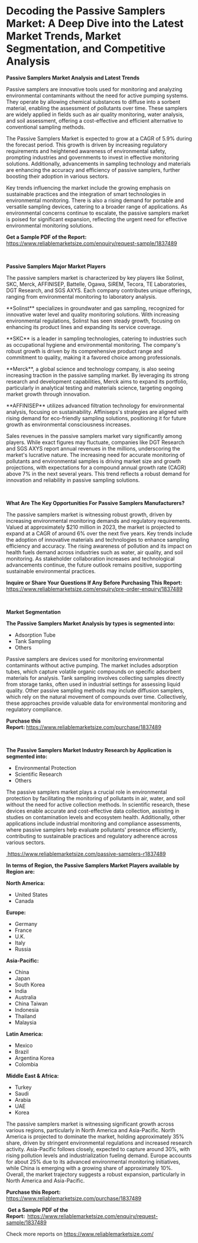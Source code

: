 <p><h1>Decoding the Passive Samplers Market: A Deep Dive into the Latest Market Trends, Market Segmentation, and Competitive Analysis</h1></p><p><strong>Passive Samplers Market Analysis and Latest Trends</strong></p>
<p><p>Passive samplers are innovative tools used for monitoring and analyzing environmental contaminants without the need for active pumping systems. They operate by allowing chemical substances to diffuse into a sorbent material, enabling the assessment of pollutants over time. These samplers are widely applied in fields such as air quality monitoring, water analysis, and soil assessment, offering a cost-effective and efficient alternative to conventional sampling methods.</p><p>The Passive Samplers Market is expected to grow at a CAGR of 5.9% during the forecast period. This growth is driven by increasing regulatory requirements and heightened awareness of environmental safety, prompting industries and governments to invest in effective monitoring solutions. Additionally, advancements in sampling technology and materials are enhancing the accuracy and efficiency of passive samplers, further boosting their adoption in various sectors.</p><p>Key trends influencing the market include the growing emphasis on sustainable practices and the integration of smart technologies in environmental monitoring. There is also a rising demand for portable and versatile sampling devices, catering to a broader range of applications. As environmental concerns continue to escalate, the passive samplers market is poised for significant expansion, reflecting the urgent need for effective environmental monitoring solutions.</p></p>
<p><strong>Get a Sample PDF of the Report:&nbsp;</strong> <a href="https://www.reliablemarketsize.com/enquiry/request-sample/1837489?utm_campaign=3126&utm_medium=2&utm_source=Github&utm_content=ia&utm_term=11042025&utm_id=passive-samplers">https://www.reliablemarketsize.com/enquiry/request-sample/1837489</a></p>
<p>&nbsp;</p>
<p><strong>Passive Samplers Major Market Players</strong></p>
<p><p>The passive samplers market is characterized by key players like Solinst, SKC, Merck, AFFINISEP, Battelle, Ogawa, SiREM, Tecora, TE Laboratories, DGT Research, and SGS AXYS. Each company contributes unique offerings, ranging from environmental monitoring to laboratory analysis.</p><p>**Solinst** specializes in groundwater and gas sampling, recognized for innovative water level and quality monitoring solutions. With increasing environmental regulations, Solinst has seen steady growth, focusing on enhancing its product lines and expanding its service coverage.</p><p>**SKC** is a leader in sampling technologies, catering to industries such as occupational hygiene and environmental monitoring. The company's robust growth is driven by its comprehensive product range and commitment to quality, making it a favored choice among professionals.</p><p>**Merck**, a global science and technology company, is also seeing increasing traction in the passive sampling market. By leveraging its strong research and development capabilities, Merck aims to expand its portfolio, particularly in analytical testing and materials science, targeting ongoing market growth through innovation.</p><p>**AFFINISEP** utilizes advanced filtration technology for environmental analysis, focusing on sustainability. Affiniseps's strategies are aligned with rising demand for eco-friendly sampling solutions, positioning it for future growth as environmental consciousness increases.</p><p>Sales revenues in the passive samplers market vary significantly among players. While exact figures may fluctuate, companies like DGT Research and SGS AXYS report annual revenues in the millions, underscoring the market's lucrative nature. The increasing need for accurate monitoring of pollutants and environmental samples is driving market size and growth projections, with expectations for a compound annual growth rate (CAGR) above 7% in the next several years. This trend reflects a robust demand for innovation and reliability in passive sampling solutions.</p></p>
<p>&nbsp;</p>
<p><strong>What Are The Key Opportunities For Passive Samplers Manufacturers?</strong></p>
<p><p>The passive samplers market is witnessing robust growth, driven by increasing environmental monitoring demands and regulatory requirements. Valued at approximately $210 million in 2023, the market is projected to expand at a CAGR of around 6% over the next five years. Key trends include the adoption of innovative materials and technologies to enhance sampling efficiency and accuracy. The rising awareness of pollution and its impact on health fuels demand across industries such as water, air quality, and soil monitoring. As stakeholder collaboration increases and technological advancements continue, the future outlook remains positive, supporting sustainable environmental practices.</p></p>
<p><strong>Inquire or Share Your Questions If Any Before Purchasing This Report:</strong> <a href="https://www.reliablemarketsize.com/enquiry/pre-order-enquiry/1837489?utm_campaign=3126&utm_medium=2&utm_source=Github&utm_content=ia&utm_term=11042025&utm_id=passive-samplers">https://www.reliablemarketsize.com/enquiry/pre-order-enquiry/1837489</a></p>
<p>&nbsp;</p>
<p><strong>Market Segmentation</strong></p>
<p><strong>The Passive Samplers Market Analysis by types is segmented into:</strong></p>
<p><ul><li>Adsorption Tube</li><li>Tank Sampling</li><li>Others</li></ul></p>
<p><p>Passive samplers are devices used for monitoring environmental contaminants without active pumping. The market includes adsorption tubes, which capture volatile organic compounds on specific adsorbent materials for analysis. Tank sampling involves collecting samples directly from storage tanks, often used in industrial settings for assessing liquid quality. Other passive sampling methods may include diffusion samplers, which rely on the natural movement of compounds over time. Collectively, these approaches provide valuable data for environmental monitoring and regulatory compliance.</p></p>
<p><strong>Purchase this Report:&nbsp;</strong><a href="https://www.reliablemarketsize.com/purchase/1837489?utm_campaign=3126&utm_medium=2&utm_source=Github&utm_content=ia&utm_term=11042025&utm_id=passive-samplers">https://www.reliablemarketsize.com/purchase/1837489</a></p>
<p>&nbsp;</p>
<p><strong>The Passive Samplers Market Industry Research by Application is segmented into:</strong></p>
<p><ul><li>Environmental Protection</li><li>Scientific Research</li><li>Others</li></ul></p>
<p><p>The passive samplers market plays a crucial role in environmental protection by facilitating the monitoring of pollutants in air, water, and soil without the need for active collection methods. In scientific research, these devices enable accurate and cost-effective data collection, assisting in studies on contamination levels and ecosystem health. Additionally, other applications include industrial monitoring and compliance assessments, where passive samplers help evaluate pollutants' presence efficiently, contributing to sustainable practices and regulatory adherence across various sectors.</p></p>
<p><a href="https://www.reliablemarketsize.com/passive-samplers-r1837489?utm_campaign=3126&utm_medium=2&utm_source=Github&utm_content=ia&utm_term=11042025&utm_id=passive-samplers">&nbsp;https://www.reliablemarketsize.com/passive-samplers-r1837489</a></p>
<p><strong>In terms of Region, the Passive Samplers Market Players available by Region are:</strong></p>
<p>
    <p> <strong> North America: </strong>
        <ul>
            <li>United States</li>
            <li>Canada</li>
        </ul>
        </p> 
    <p> <strong> Europe: </strong>
        <ul>
            <li>Germany</li>
            <li>France</li>
            <li>U.K.</li>
            <li>Italy</li>
            <li>Russia</li>
        </ul>
        </p> 
    <p> <strong> Asia-Pacific: </strong>
        <ul>
            <li>China</li>
            <li>Japan</li>
            <li>South Korea</li>
            <li>India</li>
            <li>Australia</li>
            <li>China Taiwan</li>
            <li>Indonesia</li>
            <li>Thailand</li>
            <li>Malaysia</li>
        </ul>
        </p> 
    <p> <strong> Latin America: </strong>
        <ul>
            <li>Mexico</li>
            <li>Brazil</li>
            <li>Argentina Korea</li>
            <li>Colombia</li>
        </ul>
        </p> 
    <p> <strong> Middle East & Africa: </strong>
        <ul>
            <li>Turkey</li>
            <li>Saudi</li>
            <li>Arabia</li>
            <li>UAE</li>
            <li>Korea</li>
        </ul>
    </p>
    </p>
<p><p>The passive samplers market is witnessing significant growth across various regions, particularly in North America and Asia-Pacific. North America is projected to dominate the market, holding approximately 35% share, driven by stringent environmental regulations and increased research activity. Asia-Pacific follows closely, expected to capture around 30%, with rising pollution levels and industrialization fueling demand. Europe accounts for about 25% due to its advanced environmental monitoring initiatives, while China is emerging with a growing share of approximately 10%. Overall, the market trajectory suggests a robust expansion, particularly in North America and Asia-Pacific.</p></p>
<p><strong>Purchase this Report: </strong><a href="https://www.reliablemarketsize.com/purchase/1837489?utm_campaign=3126&utm_medium=2&utm_source=Github&utm_content=ia&utm_term=11042025&utm_id=passive-samplers">https://www.reliablemarketsize.com/purchase/1837489</a></p>
<p>&nbsp;<strong>Get a Sample PDF of the Report:&nbsp;&nbsp;</strong><a href="https://www.reliablemarketsize.com/enquiry/request-sample/1837489?utm_campaign=3126&utm_medium=2&utm_source=Github&utm_content=ia&utm_term=11042025&utm_id=passive-samplers">https://www.reliablemarketsize.com/enquiry/request-sample/1837489</a></p>
<p><strong></strong></p>
<p>Check more reports on <a href="https://www.reliablemarketsize.com/?utm_campaign=3126&utm_medium=2&utm_source=Github&utm_content=ia&utm_term=11042025&utm_id=passive-samplers">https://www.reliablemarketsize.com/</a></p>